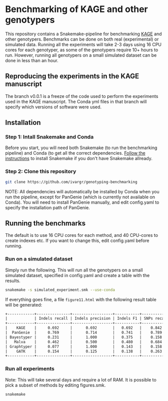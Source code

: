 # Benchmarking of KAGE and other genotypers

This repository contains a Snakemake-pipeline for benchmarking [KAGE](https://github.com/ivargr/kage) and other genotypers. Benchmarks can be done on both real (experimental) or simulated data. Running all the experiments will take 2-3 days using 16 CPU cores for each genotyper, as some of the genotypers require 10+ hours to run. However, running all genotypers on a small simulated dataset can be done in less than an hour.

## Reproducing the experiments in the KAGE manuscript
The branch v0.0.1 is a freeze of the code used to perform the experiments used in the KAGE manuscript. The Conda yml files in that branch will specify which versions of software were used. 

## Installation
### Step 1: Intall Snakemake and Conda
Before you start, you will need both Snakemake (to run the benchmarking pipeline) and Conda (to get all the correct dependencies. [Follow the instructions](https://snakemake.readthedocs.io/en/stable/getting_started/installation.html) to install Snakemake if you don't have Snakemake allready.

### Step 2: Clone this repository
```bash
git clone https://github.com/ivargr/genotyping-benchmarking
```

NOTE: All dependencies will automatically be installed by Conda when you run the pipeline, except for PanGenie (which is currently not available on Conda). You will need to install PanGenie manually, and edit config.yaml to specify the installation path of PanGenie.


## Running the benchmarks
The default is to use 16 CPU cores for each method, and 40 CPU-cores to create indexes etc. If you want to change this, edit config.yaml before running.


### Run on a simulated dataset
Simply run the following. This will run all the genotypers on a small simulated dataset, specified in config.yaml and create a table with the results.

```bash
snakemake -s simulated_experiment.smk --use-conda
```

If everything goes fine, a file `figure11.html` with the following result table will be generated:

```html
+------------+---------------+------------------+-----------+-------------+----------------+---------+---------+--------------+
|            | Indels recall | Indels precision | Indels F1 | SNPs recall | SNPs precision | SNPs F1 | Runtime | Memory usage |
+------------+---------------+------------------+-----------+-------------+----------------+---------+---------+--------------+
|    KAGE    |     0.692     |      0.692       |   0.692   |    0.842    |     0.889      |  0.865  |  0 min  |     3 GB     |
|  PanGenie  |     0.769     |      0.714       |   0.741   |    0.789    |     0.714      |  0.750  |  2 min  |    48 GB     |
| Bayestyper |     0.231     |      1.000       |   0.375   |    0.158    |     1.000      |  0.273  |  1 min  |     3 GB     |
|   Malva    |     0.462     |      0.500       |   0.480   |    0.684    |     0.867      |  0.765  |  1 min  |    42 GB     |
| Graphtyper |     0.077     |      1.000       |   0.143   |    0.158    |     0.167      |  0.162  |  0 min  |     0 GB     |
|    GATK    |     0.154     |      0.125       |   0.138   |    0.263    |     0.714      |  0.385  |  0 min  |     2 GB     |
+------------+---------------+------------------+-----------+-------------+----------------+---------+---------+--------------+

```


### Run all experiments
Note: This will take several days and require a lot of RAM. It is possible to pick a subset of methods by editing figures.smk.
```bash
snakemake
```